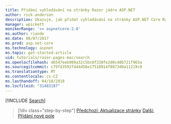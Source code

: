 ```yaml
---
title: Přidání vyhledávání na stránky Razor jádro ASP.NET
author: rick-anderson
description: Ukazuje, jak přidat vyhledávání na stránky ASP.NET Core Razor
manager: wpickett
monikerRange: '>= aspnetcore-2.0'
ms.author: riande
ms.date: 08/07/2017
ms.prod: asp.net-core
ms.technology: aspnet
ms.topic: get-started-article
uid: tutorials/razor-pages-mac/search
ms.openlocfilehash: 46547eeb909a32c5bc0f338fe2d0c48b721f965a
ms.sourcegitcommit: c79fd3592f444d58e17518914f8873d0a11219c0
ms.translationtype: MT
ms.contentlocale: cs-CZ
ms.lasthandoff: 04/18/2018
ms.locfileid: "31483187"
---
```

[!INCLUDE [Search](../../includes/RP/search.md)]

> [!div class="step-by-step"]
> [Předchozí: Aktualizace stránky](xref:tutorials/razor-pages-mac/da1)
> [Další: Přidání nové pole](xref:tutorials/razor-pages/new-field)
